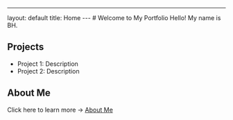 ---
layout: default
title: Home
--- # Welcome to My Portfolio Hello! My name is BH.
## Projects
- Project 1: Description
- Project 2: Description
## About Me
Click here to learn more → [About Me](about.md)
